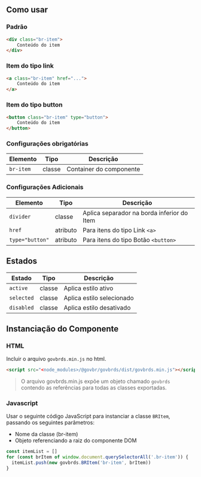 [version]: # (1.0.3)

## Como usar

### Padrão

```html
<div class="br-item">
    Conteúdo do item
</div>
```

### Item do tipo link

```html
<a class="br-item" href="...">
    Conteúdo do item
</a>
```

### Item do tipo button

```html
<button class="br-item" type="button">
    Conteúdo do item
</button>
```

### Configurações obrigatórias

| Elemento  | Tipo   | Descrição               |
| --------- | ------ | ----------------------- |
| `br-item` | classe | Container do componente |

### Configurações Adicionais

| Elemento        | Tipo     | Descrição                                  |
| --------------- | -------- | ------------------------------------------ |
| `divider`       | classe   | Aplica separador na borda inferior do Item |
| `href`          | atributo | Para itens do tipo Link `<a>`              |
| `type="button"` | atributo | Para itens do tipo Botão `<button>`        |

## Estados

| Estado     | Tipo   | Descrição                 |
| ---------- | ------ | ------------------------- |
| `active`   | classe | Aplica estilo ativo       |
| `selected` | classe | Aplica estilo selecionado |
| `disabled` | classe | Aplica estilo desativado  |

## Instanciação do Componente

### HTML

Incluir o arquivo `govbrds.min.js` no html.

```html
<script src="<node_modules>/@govbr/govbrds/dist/govbrds.min.js"></script>
```

> O arquivo govbrds.min.js expõe um objeto chamado `govbrds` contendo as referências para todas as classes exportadas.

### Javascript

Usar o seguinte código JavaScript para instanciar a classe `BRItem`, passando os seguintes parâmetros:

- Nome da classe (br-item)
- Objeto referenciando a raiz do componente DOM

```javascript
const itemList = []
for (const brItem of window.document.querySelectorAll('.br-item')) {
  itemList.push(new govbrds.BRItem('br-item', brItem))
}
```
